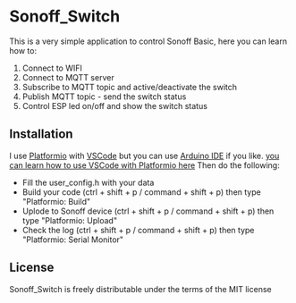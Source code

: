 # Sonoff_Switch

This is a very simple application to control Sonoff Basic, here you can learn how to:
1. Connect to WIFI
2. Connect to MQTT server
3. Subscribe to MQTT topic and active/deactivate the switch
4. Publish MQTT topic - send the switch status
5. Control ESP led on/off and show the switch status

## Installation

I use [Platformio](https://platformio.org) with [VSCode](https://code.visualstudio.com) but you can use [Arduino IDE](https://www.arduino.cc/en/Main/Software) if you like.
[you can learn how to use VSCode with Platformio here](http://docs.platformio.org/en/latest/ide/vscode.html)
Then do the following:
 - Fill the user_config.h with your data
 - Build your code (ctrl + shift + p / command + shift + p) then type "Platformio: Build"
 - Uplode to Sonoff device  (ctrl + shift + p / command + shift + p) then type "Platformio: Upload"
 - Check the log  (ctrl + shift + p / command + shift + p) then type "Platformio: Serial Monitor"
 
 
## License

Sonoff_Switch is freely distributable under the terms of the MIT license
